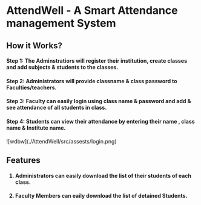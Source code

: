 <h1>AttendWell - A Smart Attendance management System</h1>
<h2>
  How it Works?
</h2>
<h4>Step 1: The Adminstratiors will register their institution, create classes and add subjects & students to the classes.
</h4>
<h4>Step 2: Administrators will provide classname & class password to Faculties/teachers.
</h4>
<h4>Step 3: Faculty can easily login using class name & password and add & see attendance of all students in class.
</h4>
<h4>Step 4: Students can view their attendance by entering their name , class name & Institute name.
</h4>
<!-- <img src="./AttendWell/src/assests/logins.png" alt=""/> -->
![wdbw](./AttendWell/src/assests/login.png)
<h2>Features</h2>
<h4>
  
1. Administrators can easily download the list of their students of each class.
</h4>
<h4>
  
2. Faculty Members can eaily download the list of detained Students.
</h4>

